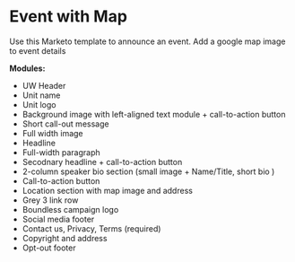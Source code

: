 # Event with Map
Use this Marketo template to announce an event. Add a google map image to event details

**Modules:** 
- UW Header
- Unit name
- Unit logo
- Background image with left-aligned text module + call-to-action button
- Short call-out message
- Full width image
- Headline
- Full-width paragraph
- Secodnary headline + call-to-action button
- 2-column speaker bio section (small image + Name/Title, short bio )
- Call-to-action button
- Location section with map image and address
- Grey 3 link row 
- Boundless campaign logo
- Social media footer
- Contact us, Privacy, Terms (required)
- Copyright and address
- Opt-out footer 

